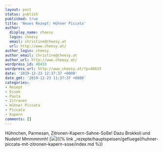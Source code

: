 ```yaml
---
layout: post
status: publish
published: true
title: 'Neues Rezept: Hühner Piccata'
author:
  display_name: cheesy
  login: cheesy
  email: christine@cheesy.at
  url: http://www.cheesy.at/
author_login: cheesy
author_email: christine@cheesy.at
author_url: http://www.cheesy.at/
wordpress_id: 40433
wordpress_url: http://www.cheesy.at/?p=40433
date: '2019-12-23 12:37:37 +0000'
date_gmt: '2019-12-23 11:37:37 +0000'
categories:
- Rezept
- Essen
- Pasta
- Zitronen
- Hühner Piccata
- Piccata
- Kapern
comments: []
---
```

Hühnchen, Parmesan, Zitronen-Kapern-Sahne-Soße! Dazu Brokkoli und Nudeln! Mmmmmmh!
[![](http://www.cheesy.at/wp-content/uploads/Lemon-Chicken-Piccata-1.jpg)]({% link _rezepte/hauptspeisen/gefluegel/huhner-piccata-mit-zitronen-kapern-sose/index.md %})
